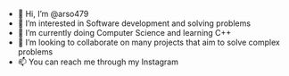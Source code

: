 - 👋 Hi, I’m @arso479
- 👀 I’m interested in Software development and solving problems
- 🌱 I’m currently doing Computer Science and learning C++
- 💞️ I’m looking to collaborate on many projects that aim to solve complex problems
- 📫 You can reach me through my Instagram

<!---
arso479/arso479 is a ✨ special ✨ repository because its `README.md` (this file) appears on your GitHub profile.
You can click the Preview link to take a look at your changes.
--->

